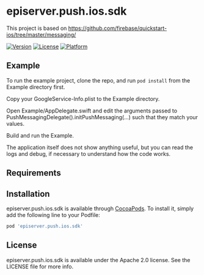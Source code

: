 # episerver.push.ios.sdk

This project is based on https://github.com/firebase/quickstart-ios/tree/master/messaging/

[![Version](https://img.shields.io/cocoapods/v/episerver.push.ios.sdk.svg?style=flat)](https://cocoapods.org/pods/episerver.push.ios.sdk)
[![License](https://img.shields.io/cocoapods/l/episerver.push.ios.sdk.svg?style=flat)](https://cocoapods.org/pods/episerver.push.ios.sdk)
[![Platform](https://img.shields.io/cocoapods/p/episerver.push.ios.sdk.svg?style=flat)](https://cocoapods.org/pods/episerver.push.ios.sdk)

## Example

To run the example project, clone the repo, and run `pod install` from the Example directory first.

Copy your GoogleService-Info.plist to the Example directory.

Open Example/AppDelegate.swift and edit the arguments passed to PushMessagingDelegate().initPushMessaging(...) such that they match your values.

Build and run the Example.

The application itself does not show anything useful, but you can read the logs and debug, if necessary to understand how the code works.

## Requirements

## Installation

episerver.push.ios.sdk is available through [CocoaPods](https://cocoapods.org). To install
it, simply add the following line to your Podfile:

```ruby
pod 'episerver.push.ios.sdk'
```

## License

episerver.push.ios.sdk is available under the Apache 2.0 license. See the LICENSE file for more info.

